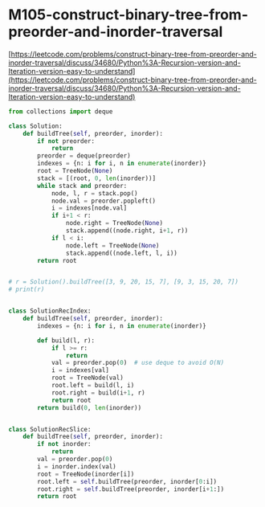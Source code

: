 # M105-construct-binary-tree-from-preorder-and-inorder-traversal

[https://leetcode.com/problems/construct-binary-tree-from-preorder-and-inorder-traversal/discuss/34680/Python%3A-Recursion-version-and-Iteration-version-easy-to-understand](https://leetcode.com/problems/construct-binary-tree-from-preorder-and-inorder-traversal/discuss/34680/Python%3A-Recursion-version-and-Iteration-version-easy-to-understand)

```python
from collections import deque

class Solution:
    def buildTree(self, preorder, inorder):
        if not preorder:
            return
        preorder = deque(preorder)
        indexes = {n: i for i, n in enumerate(inorder)}
        root = TreeNode(None)
        stack = [(root, 0, len(inorder))]
        while stack and preorder:
            node, l, r = stack.pop()
            node.val = preorder.popleft()
            i = indexes[node.val]
            if i+1 < r:
                node.right = TreeNode(None)
                stack.append((node.right, i+1, r))
            if l < i:
                node.left = TreeNode(None)
                stack.append((node.left, l, i))
        return root


# r = Solution().buildTree([3, 9, 20, 15, 7], [9, 3, 15, 20, 7])
# print(r)


class SolutionRecIndex:
    def buildTree(self, preorder, inorder):
        indexes = {n: i for i, n in enumerate(inorder)}

        def build(l, r):
            if l >= r:
                return
            val = preorder.pop(0)  # use deque to avoid O(N)
            i = indexes[val]
            root = TreeNode(val)
            root.left = build(l, i)
            root.right = build(i+1, r)
            return root
        return build(0, len(inorder))


class SolutionRecSlice:
    def buildTree(self, preorder, inorder):
        if not inorder:
            return
        val = preorder.pop(0)
        i = inorder.index(val)
        root = TreeNode(inorder[i])
        root.left = self.buildTree(preorder, inorder[0:i])
        root.right = self.buildTree(preorder, inorder[i+1:])
        return root

```

